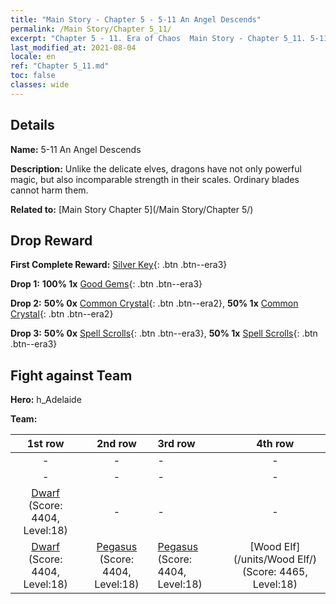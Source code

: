 ```yaml
---
title: "Main Story - Chapter 5 - 5-11 An Angel Descends"
permalink: /Main Story/Chapter 5_11/
excerpt: "Chapter 5 - 11. Era of Chaos  Main Story - Chapter 5_11. 5-11 An Angel Descends"
last_modified_at: 2021-08-04
locale: en
ref: "Chapter 5_11.md"
toc: false
classes: wide
---
```


## Details

 **Name:** 5-11 An Angel Descends

 **Description:** Unlike the delicate elves, dragons have not only powerful magic, but also incomparable strength in their scales. Ordinary blades cannot harm them.

 **Related to:** [Main Story Chapter 5](/Main Story/Chapter 5/)

## Drop Reward

 **First Complete Reward:** [Silver Key](/Items/con_693/){: .btn .btn--era3}

 **Drop 1:** **100% 1x** [Good Gems](/Items/mat_16/){: .btn .btn--era3}

 **Drop 2:** **50% 0x** [Common Crystal](/Items/mat_11/){: .btn .btn--era2}, **50% 1x** [Common Crystal](/Items/mat_11/){: .btn .btn--era2}

 **Drop 3:** **50% 0x** [Spell Scrolls](/Items/con_694/){: .btn .btn--era3}, **50% 1x** [Spell Scrolls](/Items/con_694/){: .btn .btn--era3}


## Fight against Team
 **Hero:** h_Adelaide

 **Team:**


  | 1st row | 2nd row | 3rd row | 4th row |
  |:----:|:----:|:----|:----:|
  | - | - | - | - |
  | - | - | - | - |
  | [Dwarf](/units/Dwarf/) (Score: 4404, Level:18)  | - | - | - |
  | [Dwarf](/units/Dwarf/) (Score: 4404, Level:18)  | [Pegasus](/units/Pegasus/) (Score: 4404, Level:18)  | [Pegasus](/units/Pegasus/) (Score: 4404, Level:18)  | [Wood Elf](/units/Wood Elf/) (Score: 4465, Level:18)  |


